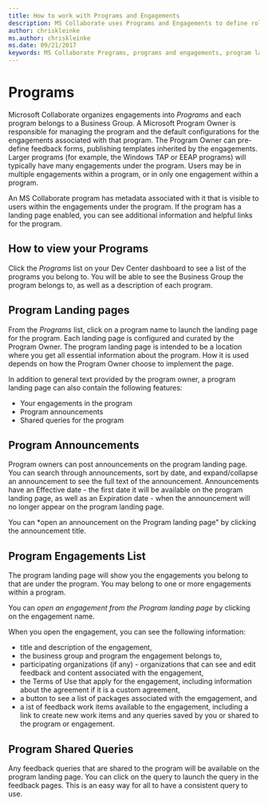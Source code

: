```yaml
---
title: How to work with Programs and Engagements
description: MS Collaborate uses Programs and Engagements to define roles and permissions for users and to organize content and feedback. Each engagement belongs to a Program.   
author: chriskleinke
ms.author: chriskleinke
ms.date: 09/21/2017
keywords: MS Collaborate Programs, programs and engagements, program landing pages, security, permissions, Microsoft Connect, SysDev Bug, Dev Center bugs
---
```


# Programs

Microsoft Collaborate organizes engagements into *Programs* and each program belongs to a Business Group.  A Microsoft Program Owner is responsible for managing the program and the default configurations for the engagements associated with that program.  The Program Owner can pre-define feedback forms, publishing templates inherited by the engagements.  Larger programs (for example, the Windows TAP or EEAP programs) will typically have many engagements under the program.  Users may be in multiple engagements within a program, or in only one engagement within a program.

An MS Collaborate program has metadata associated with it that is visible to users within the engagements under the program.  If the program has a landing page enabled, you can see additional information and helpful links for the program.

## How to view your Programs

Click the *Programs* list on your Dev Center dashboard to see a list of the programs you belong to.  You will be able to see the Business Group the program belongs to, as well as a description of each program.

## Program Landing pages

From the *Programs* list, click on a program name to launch the landing page for the program.  Each landing page is configured and curated by the Program Owner.  The program landing page is intended to be a location where you get all essential information about the program. How it is used depends on how the Program Owner choose to implement the page.

In addition to general text provided by the program owner, a program landing page can also contain the following features:
- Your engagements in the program
- Program announcements
- Shared queries for the program

## Program Announcements

Program owners can post announcements on the program landing page.  You can search through announcements, sort by date, and expand/collapse an announcement to see the full text of the announcement.  Announcements have an Effective date - the first date it will be available on the program landing page, as well as an Expiration date - when the announcement will no longer appear on the program landing page.

You can *open an announcement on the Program landing page" by clicking the announcement title. 

## Program Engagements List

The program landing page will show you the engagements you belong to that are under the program.  You may belong to one or more engagements within a program.

You can *open an engagement from the Program landing page* by clicking on the engagement name.

When you open the engagement, you can see the following information:
- title and description of the engagement,
- the business group and program the engagement belongs to,
- participating organizations (if any) - organizations that can see and edit feedback and content associated with the engagement,
- the Terms of Use that apply for the engagement, including information about the agreement if it is a custom agreement,
- a button to see a list of packages associated with the emgagement, and 
- a ist of feedback work items available to the engagement, including a link to create new work items and any queries saved by you or shared to the program or engagement.

## Program Shared Queries

Any feedback queries that are shared to the program will be available on the program landing page.  You can click on the query to launch the query in the feedback pages.  This is an easy way for all to have a consistent query to use.
